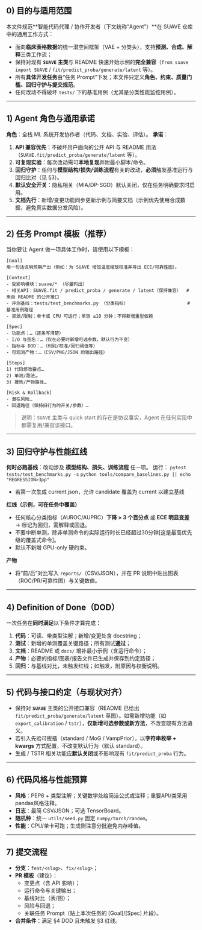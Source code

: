 ## 0) 目的与适用范围

本文件规范**智能代码代理 / 协作开发者（下文统称“Agent”）**在 SUAVE 仓库中的通用工作方式：

- 面向**临床表格数据**的统一潜空间框架（VAE + 分类头），支持**预测、合成、解释**三类工作流；
- 保持对现有 **`SUAVE` 主类**与 README 快速开始示例的**完全兼容**（`from suave import SUAVE` / `fit/predict_proba/generate/latent` 等）。
- 所有**具体开发任务**由“任务 Prompt”下发；本文件只定义**角色、约束、质量门槛、回归守护与提交规范**。
- 任何改动不得破坏 `tests/` 下的基准用例（尤其是分类性能监控用例）。

------

## 1) Agent 角色与通用承诺

**角色**：全栈 ML 系统开发协作者（代码、文档、实验、评估）。
 **承诺**：

1. **API 兼容优先**：不破坏用户面向的公开 API 与 README 用法（`SUAVE.fit/predict_proba/generate/latent` 等）。
2. **可复现实验**：每次改动需可**本地复现**并附最小脚本/命令。
3. **回归守护**：任何与**模型结构/损失/训练流程**有关的改动，**必须**触发基准运行与回归比对（见 §3）。
4. **默认安全开关**：隐私相关（MIA/DP-SGD）默认关闭，仅在任务明确要求时启用。
5. **文档先行**：新增/变更功能同步更新示例与简要文档（示例优先使用合成数据，避免真实数据分发风险）。

------

## 2) 任务 Prompt 模板（推荐）

当你要让 Agent 做一项具体工作时，请使用以下模板：

```
[Goal]
用一句话说明预期产出（例如：为 SUAVE 增加温度缩放校准并导出 ECE/可靠性图）。

[Context]
- 受影响模块：suave/* （尽量列出）
- 相关API：SUAVE.fit / predict_proba / generate / latent（保持兼容）  # 来自 README 的公开接口
- 评测基线：tests/test_benchmarks.py （分类指标）                      # 基准用例路径
- 资源/限制：单卡或 CPU 可运行；单测 ≤10 分钟；不得新增重型依赖

[Spec]
- 功能点：…（逐条写清楚）
- I/O 与签名：…（仅在必要时新增可选参数，默认行为不变）
- 指标与 DOD：…（判别/校准/回归阈值等）
- 可观测产物：…（CSV/PNG/JSON 的输出路径）

[Steps]
1) 代码修改要点…
2) 单测/跑法…
3) 报告/产物路径…

[Risk & Rollback]
- 潜在风险…
- 回退路径（保持旧行为的开关/参数）…
```

> 说明：`SUAVE` 主类与 quick start 的存在是协议事实，Agent 在任何实现中都需复用/兼容该接口。

------

## 3) 回归守护与性能红线

**何时必跑基线**：改动涉及 **模型结构、损失、训练流程** 任一项。
运行：
   `pytest tests/test_benchmarks.py -s`
   `python tools/compare_baselines.py || echo "REGRESSION>3pp"`

- 若第一次生成 current.json，允许 candidate 覆盖为 current 以建立基线

**红线（示例，可在任务中覆盖）**

- 任何核心分类指标（AUROC/AUPRC）**下降 > 3 个百分点** 或 **ECE 明显变差** → 标记为回归，需解释或回退。
- 不要中断单测，除非单测命令的实际运行时长已经超过30分钟[这是最高优先级的覆盖式命令]。
- 默认不新增 GPU-only 硬约束。

**产物**

- 将“前/后”对比写入 `reports/`（CSV/JSON），并在 PR 说明中贴出图表（ROC/PR/可靠性图）与关键数值。

------

## 4) Definition of Done（DOD）

一次任务在**同时满足**以下条件才算完成：

1. **代码**：可读、带类型注解；新增/变更处含 docstring；
2. **测试**：新增的单测覆盖关键路径；所有测试**通过**；
3. **文档**：README 或 `docs/` 增补最小示例（含运行命令）；
4. **产物**：必要的指标/图表/报告文件已生成并保存到约定路径；
5. **回归**：与基线对比，未触发红线；如触发，附原因与权衡说明。

------

## 5) 代码与接口约定（与现状对齐）

- 保持对 **`SUAVE`** 主类的公开接口兼容（README 已给出 `fit/predict_proba/generate/latent` 草图）。如需新增功能（如 `export_calibration` / `tstr`），**仅新增可选参数或新方法**，不改变既有方法语义。
- 若引入先验可拔插（standard / MoG / VampPrior），以**字符串枚举 + kwargs** 方式配置，不改变默认行为（默认 standard）。
- 生成 / TSTR 相关功能应**默认关闭**或不影响现有 `fit/predict_proba` 行为。

------

## 6) 代码风格与性能预算

- **风格**：PEP8 + 类型注解；关键数学处给简洁公式或注释；重要API/类采用pandas风格注释。
- **日志**：最简 CSV/JSON；可选 TensorBoard。
- **随机种**：统一 `utils/seed.py` 固定 `numpy/torch/random`。
- **性能**：CPU/单卡可跑；生成侧注意分批避免内存峰值。

------

## 7) 提交流程

- **分支**：`feat/<slug>`、`fix/<slug>`；
- **PR 模板**（建议）：
  - 变更点（含 API 影响）；
  - 运行命令与关键输出；
  - 基线对比（表/图）；
  - 风险与回退；
  - 关联任务 Prompt（贴上本次任务的 [Goal]/[Spec] 片段）。
- **合并条件**：满足 §4 DOD 且未触发 §3 红线。